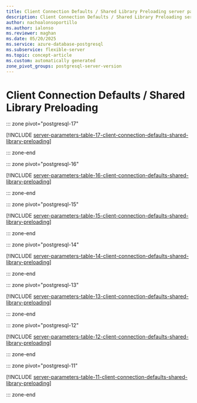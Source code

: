 ```yaml
---
title: Client Connection Defaults / Shared Library Preloading server parameters
description: Client Connection Defaults / Shared Library Preloading server parameters for Azure Database for PostgreSQL flexible server.
author: nachoalonsoportillo
ms.author: ialonso
ms.reviewer: maghan
ms.date: 05/20/2025
ms.service: azure-database-postgresql
ms.subservice: flexible-server
ms.topic: concept-article
ms.custom: automatically generated
zone_pivot_groups: postgresql-server-version
---
```

# Client Connection Defaults / Shared Library Preloading


::: zone pivot="postgresql-17"

[!INCLUDE [server-parameters-table-17-client-connection-defaults-shared-library-preloading](./includes/server-parameters-table-17-client-connection-defaults-shared-library-preloading.md)]

::: zone-end


::: zone pivot="postgresql-16"

[!INCLUDE [server-parameters-table-16-client-connection-defaults-shared-library-preloading](./includes/server-parameters-table-16-client-connection-defaults-shared-library-preloading.md)]

::: zone-end


::: zone pivot="postgresql-15"

[!INCLUDE [server-parameters-table-15-client-connection-defaults-shared-library-preloading](./includes/server-parameters-table-15-client-connection-defaults-shared-library-preloading.md)]

::: zone-end


::: zone pivot="postgresql-14"

[!INCLUDE [server-parameters-table-14-client-connection-defaults-shared-library-preloading](./includes/server-parameters-table-14-client-connection-defaults-shared-library-preloading.md)]

::: zone-end


::: zone pivot="postgresql-13"

[!INCLUDE [server-parameters-table-13-client-connection-defaults-shared-library-preloading](./includes/server-parameters-table-13-client-connection-defaults-shared-library-preloading.md)]

::: zone-end


::: zone pivot="postgresql-12"

[!INCLUDE [server-parameters-table-12-client-connection-defaults-shared-library-preloading](./includes/server-parameters-table-12-client-connection-defaults-shared-library-preloading.md)]

::: zone-end


::: zone pivot="postgresql-11"

[!INCLUDE [server-parameters-table-11-client-connection-defaults-shared-library-preloading](./includes/server-parameters-table-11-client-connection-defaults-shared-library-preloading.md)]

::: zone-end


